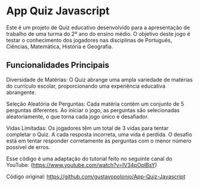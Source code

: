 # App Quiz Javascript

Este é um projeto de Quiz educativo desenvolvido para a apresentação de trabalho de uma turma do 2º ano do ensino médio. O objetivo deste jogo é testar o conhecimento dos jogadores nas disciplinas de Português, Ciências, Matemática, História e Geografia.

## Funcionalidades Principais
Diversidade de Matérias: O Quiz abrange uma ampla variedade de matérias do currículo escolar, proporcionando uma experiência educativa abrangente.

Seleção Aleatória de Perguntas: Cada matéria contém um conjunto de 5 perguntas diferentes. Ao iniciar o jogo, as perguntas são selecionadas aleatoriamente, o que torna cada jogo único e desafiador.

Vidas Limitadas: Os jogadores têm um total de 3 vidas para tentar completar o Quiz. A cada resposta incorreta, uma vida é perdida. O desafio está em tentar responder corretamente às perguntas com o menor número possível de erros.


Esse código é uma adaptação do tutorial feito no seguinte canal do YouTube:
(https://www.youtube.com/watch?v=IV34pOplBsY)

Código original:
https://github.com/gustavopolonio/App-Quiz-Javascript
